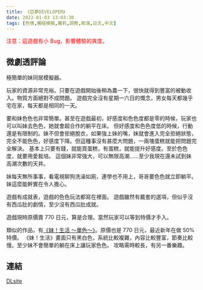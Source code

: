 ```yaml
---
title: 《亞夢DEVELOPER》
date: 2022-01-03 13:03:30
tags: [色情,觸碰模擬,蘿莉,調教,痴漢,日文,中文]
---
```

<span style="color:red">注意：這遊戲有小 Bug，影響體驗的爽度。</span>

## 微劇透評論

極簡單的妹同居模擬器。

玩家的資源非常充裕。只要在遊戲開始後稍為農一下，很快就得到豐富的被動收入。物質方面絕對不成問題。
遊戲完全沒有星期一六日的慨念，男女每天都幾乎宅在家，每天都是相同的一天。

要和妹色色也非常簡單。甚至在遊戲最初，好感度和色色度都是零的時候，玩家也可以叫妹去色色，她就會超合作的躺平在床。
但好感度和色色度低的時候，行動還是有限制的。妹不但會拒絕脫衣，如果強上妹的嘴，妹就會進入完全拒絕狀態，完全不能色色，好感度下降。但這種事沒有甚麼大問題，一兩塊蛋糕就能把問題完全解決。
基本上只要有錢，就能買蛋糕，有蛋糕，就能提升好感度。至於色色度，就要用愛裁培。
這個妹非常強大，可以無限高潮......至少我現在還未試到妹高潮次數的天井。

妹每天無所事事，看電視聊狗洗澡如廁，連學也不用上，哥哥要色色就立即躺平。妹這麼能幹實在令人擔心。

遊戲有成就表，遊戲的色色玩法都寫在裡面。
遊戲雖然有戴套的選項，但似乎沒有西瓜肚的劇情，至少沒有西瓜肚成就。

遊戲現時原價賣 770 日元，算是合理。當然玩家可以等到特價才手入。

類似的作品，有[《妹！生活 ～單色～》](https://www.dlsite.com/maniax/work/=/product_id/RJ352237.html)。原價也是 770 日元，最近新年在做 50% 特價。
《妹！生活》畫面只有黑白色，系統比較複雜，內容比較豐富，節奏比較慢。至少妹不會簡單的躺在床上讓玩家色色。
攻略需時較長，有另一番樂趣。

## 連結

[DLsite](https://www.dlsite.com/maniax/work/=/product_id/RJ365097.html)
